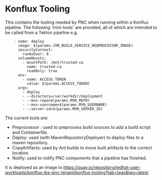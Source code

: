 # Konflux Tooling

This contains the tooling needed by PNC when running within a Konflux pipeline. The following 'mini-tools' are
provided, all of which are intended to be called from a Tekton pipeline e.g.

```
    - name: deploy
      image: $(params.JVM_BUILD_SERVICE_REQPROCESSOR_IMAGE)
      securityContext:
        runAsUser: 0
      volumeMounts:
        - mountPath: /mnt/trusted-ca
          name: trusted-ca
          readOnly: true
      env:
        - name: ACCESS_TOKEN
          value: $(params.ACCESS_TOKEN)
      args:
        - deploy
        - --directory=/var/workdir/deployment
        - --mvn-repo=$(params.MVN_REPO)
        - --mvn-username=$(params.MVN_USERNAME)
        - --server-id=$(params.MVN_SERVER_ID)

```

The current tools are:

* Preprocessor : used to preprocess build sources to add a build script and Containerfile.
* Deploy: used (with MavenRepositoryDeployer) to deploy files to a maven repository.
* CopyArtifacts: used by Ant builds to move built artifacts to the correct location.
* Notify: used to notify PNC components that a pipeline has finished.


It is deployed as an image to https://quay.io/repository/redhat-user-workloads/konflux-jbs-pnc-tenant/konflux-tooling?tab=tags&tag=latest
